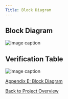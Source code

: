 ```yaml
---
Title: Block Diagram
---
```


## Block Diagram

![image caption](https://media.discordapp.net/attachments/1062096006642147503/1079534848726794290/image.png)

## Verification Table

![image caption](https://media.discordapp.net/attachments/1062096006642147503/1079535103413325824/image.png)

[Appendix E: Block Diagram](AppendixE_BlockDiagram.md)

[Back to Project Overview](index.md)
